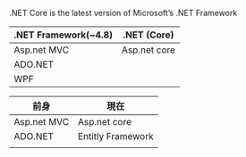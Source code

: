 .NET Core is the latest version of Microsoft’s .NET Framework

|.NET Framework(~4.8) |.NET (Core) |
|---------------------|------------|
| Asp.net MVC         |Asp.net core|
| ADO.NET             |             
| WPF                 |

| 前身                | 現在            |
|---------------------|-----------------|
| Asp.net MVC         |Asp.net core     |
| ADO.NET             |Entitly Framework|             
|                     |                 |